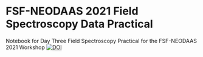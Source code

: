 # FSF-NEODAAS 2021 Field Spectroscopy Data Practical
Notebook for Day Three Field Spectroscopy Practical for the FSF-NEODAAS 2021 Workshop
<a href="https://zenodo.org/badge/latestdoi/423851335"><img src="https://zenodo.org/badge/423851335.svg" alt="DOI"></a>
